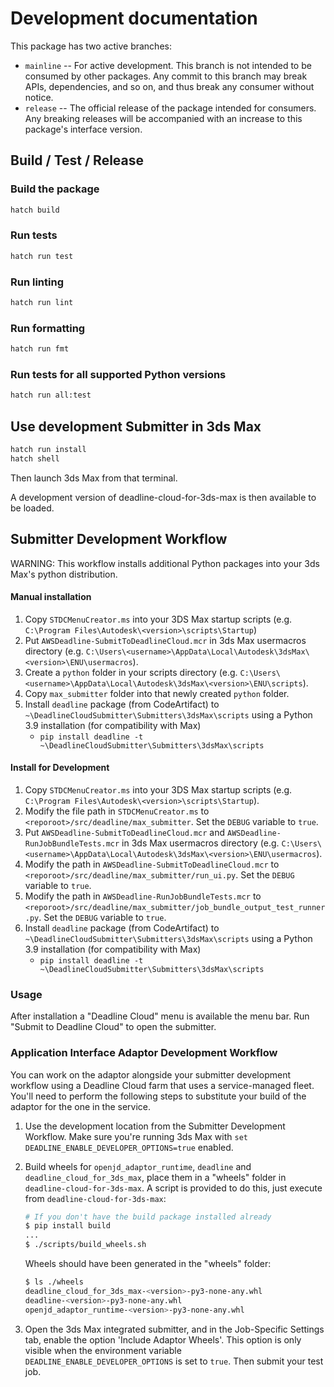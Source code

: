 # Development documentation
This package has two active branches:

- `mainline` -- For active development. This branch is not intended to be consumed by other packages. Any commit to this branch may break APIs, dependencies, and so on, and thus break any consumer without notice.
- `release` -- The official release of the package intended for consumers. Any breaking releases will be accompanied with an increase to this package's interface version.

## Build / Test / Release

### Build the package

```bash
hatch build
```

### Run tests

```bash
hatch run test
```

### Run linting

```bash
hatch run lint
```

### Run formatting

```bash
hatch run fmt
```

### Run tests for all supported Python versions

```bash
hatch run all:test
```

## Use development Submitter in 3ds Max

```bash
hatch run install
hatch shell
```
Then launch 3ds Max from that terminal.

A development version of deadline-cloud-for-3ds-max is then available to be loaded.

## Submitter Development Workflow

WARNING: This workflow installs additional Python packages into your 3ds Max's python distribution.

#### Manual installation

1. Copy `STDCMenuCreator.ms` into your 3DS Max startup scripts (e.g. `C:\Program Files\Autodesk\<version>\scripts\Startup`)
2. Put `AWSDeadline-SubmitToDeadlineCloud.mcr` in 3ds Max usermacros directory (e.g. `C:\Users\<username>\AppData\Local\Autodesk\3dsMax\<version>\ENU\usermacros`).
3. Create a `python` folder in your scripts directory (e.g. `C:\Users\<username>\AppData\Local\Autodesk\3dsMax\<version>\ENU\scripts`).
4. Copy `max_submitter` folder into that newly created `python` folder.
5. Install `deadline` package (from CodeArtifact) to `~\DeadlineCloudSubmitter\Submitters\3dsMax\scripts` using a Python 3.9 installation (for compatibility with Max)
    - `pip install deadline -t ~\DeadlineCloudSubmitter\Submitters\3dsMax\scripts`

#### Install for Development

1. Copy `STDCMenuCreator.ms` into your 3DS Max startup scripts (e.g. `C:\Program Files\Autodesk\<version>\scripts\Startup`).
2. Modify the file path in `STDCMenuCreator.ms`  to `<reporoot>/src/deadline/max_submitter`. Set the `DEBUG` variable to `true`.
3. Put `AWSDeadline-SubmitToDeadlineCloud.mcr` and `AWSDeadline-RunJobBundleTests.mcr` in 3ds Max usermacros directory (e.g. `C:\Users\<username>\AppData\Local\Autodesk\3dsMax\<version>\ENU\usermacros`).
4. Modify the path in `AWSDeadline-SubmitToDeadlineCloud.mcr` to `<reporoot>/src/deadline/max_submitter/run_ui.py`. Set the `DEBUG` variable to `true`.
5. Modify the path in `AWSDeadline-RunJobBundleTests.mcr` to `<reporoot>/src/deadline/max_submitter/job_bundle_output_test_runner.py`. Set the `DEBUG` variable to `true`.
6. Install `deadline` package (from CodeArtifact) to `~\DeadlineCloudSubmitter\Submitters\3dsMax\scripts` using a Python 3.9 installation (for compatibility with Max)
    - `pip install deadline -t ~\DeadlineCloudSubmitter\Submitters\3dsMax\scripts`

### Usage

After installation a "Deadline Cloud" menu is available the menu bar. Run "Submit to Deadline Cloud" to open the submitter.

### Application Interface Adaptor Development Workflow

You can work on the adaptor alongside your submitter development workflow using a Deadline Cloud
farm that uses a service-managed fleet. You'll need to perform the following steps to substitute
your build of the adaptor for the one in the service.

1. Use the development location from the Submitter Development Workflow. Make sure you're running 3ds Max with `set DEADLINE_ENABLE_DEVELOPER_OPTIONS=true` enabled.
2. Build wheels for `openjd_adaptor_runtime`, `deadline` and `deadline_cloud_for_3ds_max`, place them in a "wheels" folder in `deadline-cloud-for-3ds-max`. A script is provided to do this, just execute from `deadline-cloud-for-3ds-max`:

   ```bash
   # If you don't have the build package installed already
   $ pip install build
   ...
   $ ./scripts/build_wheels.sh
   ```

   Wheels should have been generated in the "wheels" folder:

   ```bash
   $ ls ./wheels
   deadline_cloud_for_3ds_max-<version>-py3-none-any.whl
   deadline-<version>-py3-none-any.whl
   openjd_adaptor_runtime-<version>-py3-none-any.whl
   ```

3. Open the 3ds Max integrated submitter, and in the Job-Specific Settings tab, enable the option 'Include Adaptor Wheels'. This option is only visible when the environment variable `DEADLINE_ENABLE_DEVELOPER_OPTIONS` is set to `true`. Then submit your test job.